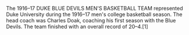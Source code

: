 The 1916–17 DUKE BLUE DEVILS MEN'S BASKETBALL TEAM represented Duke University during the 1916–17 men's college basketball season. The head coach was Charles Doak, coaching his first season with the Blue Devils. The team finished with an overall record of 20–4.[1]
